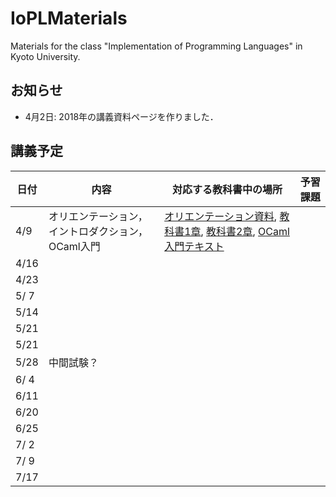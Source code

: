 # IoPLMaterials
Materials for the class "Implementation of Programming Languages" in Kyoto University.

<!-- 2017 年 -->
<!-- ## 期末試験について -->

<!-- ### 出題範囲と配点 -->
<!-- - インタプリタ (教科書3.2節〜3.5節， 25%) -->
<!-- - 型推論 (教科書4.2節〜4.4節， 25%) -->
<!-- - コンパイラ (教科書5.1節〜5.7節， 25%) -->
<!-- - 字句解析・LL構文解析・LR構文解析 (配布したスライドのコピー， 25%) -->

<!-- ### 形式 -->
<!-- - 試験時間: 90分 -->
<!-- - 持ち込み: 不可 -->
<!-- - 試験日時と場所: KULASIS から確認してください． -->

<!-- ### その他のお知らせ -->
<!-- - 知識の丸暗記が必要な問題はできるだけ出さない予定です．アルゴリズムや型付け規則の丸暗記に時間を浪費することの無いようにしてください．むしろ，各定義がなぜそのようになっているかをしっかりと理解して下さい． -->
<!-- - 中間試験と期末試験の結果を勘案して最終成績を出します． -->
<!-- - 救済レポート等は出しません．単位や良い成績が必要な人はしっかりと勉強してください． -->

## お知らせ

- 4月2日: 2018年の講義資料ページを作りました．

## 講義予定
|日付|内容|対応する教科書中の場所|予習課題|
|-----------|------------|------------|------------|
|4/9|オリエンテーション，イントロダクション，OCaml入門|[オリエンテーション資料](misc/orientation.pdf), [教科書1章](textbook/chap01.pdf), [教科書2章](textbook/chap02.pdf), [OCaml入門テキスト](textbook/mltext.pdf)||
|4/16||||
|4/23||||
|5/ 7||||
|5/14||||
|5/21||||
|5/21||||
|5/28|中間試験？|||
|6/ 4||||
|6/11||||
|6/20||||
|6/25||||
|7/ 2||||
|7/ 9||||
|7/17||||

<!-- 2017 年 -->
<!-- |日付|内容|対応する教科書中の場所|予習課題| -->
<!-- |-----------|------------|------------|------------| -->
<!-- |4/10|オリエンテーション，イントロダクション，OCaml入門|[オリエンテーション資料](misc/orientation.pdf), [教科書1〜2章](textbook/IoPLTextbook.pdf), [OCaml入門テキスト](textbook/mltext.pdf)|| -->
<!-- |4/17|OCaml入門|[OCaml入門テキスト](textbook/mltext.pdf)|| -->
<!-- |4/24|休講（別途補講予定）||| -->
<!-- |5/1|ML1インタプリタ|[教科書3章のはじめから3.2.4節のおわりまで](textbook/IoPLTextbook.pdf)|| -->
<!-- |5/8|ML1，ML2インタプリタ|[教科書3.3節のおわりまで](textbook/IoPLTextbook.pdf)|<s>次回講義範囲を読みPandAの予習クイズに解答</s>| -->
<!-- |5/15|ML3，ML4インタプリタ|[教科書3.5節のおわりまで](textbook/IoPLTextbook.pdf)|次回講義範囲を読みPandAの予習クイズに解答| -->
<!-- |5/22|ML2の型推論|[教科書4.1節から4.2節のおわりまで](textbook/IoPLTextbook.pdf)|次回講義範囲を読みPandAの予習クイズに解答| -->
<!-- |5/29|ML3の型推論|[教科書4.3.2節のおわりまで](textbook/IoPLTextbook.pdf)|次回講義範囲を読み（前回解答していなかった人は）PandAの予習クイズに解答| -->
<!-- |6/5|_中間試験_，ML3の型推論|[教科書4.3節のおわりまで](textbook/IoPLTextbook.pdf)|中間試験の勉強| -->
<!-- |6/12|<s>多相型</s>，中間言語C，Cへの変換，簡単なC上での最適化|[教科書5.5節のおわりまで](textbook/IoPLTextbook.pdf)|多相型のところは読んでおいて下さい．| -->
<!-- |6/19|コンパイラ（言語Vへの変換，MIPSアセンブリ入門）|[教科書5.6節のおわりまで](textbook/IoPLTextbook.pdf), [MIPSアセンブリ入門](textbook/MIPS.pptx)|| -->
<!-- |6/26|コンパイラ（MIPSアセンブリ入門，アセンブリ生成）|[MIPSアセンブリ入門](textbook/MIPS.pptx), [教科書5章のおわりまで](textbook/IoPLTextbook.pdf)|| -->
<!-- |7/3|字句解析, LL(1)構文解析|配布したスライドのコピー|| -->
<!-- |7/10|LL(1)構文解析, LR(0)構文解析|配布したスライドのコピー|| -->
<!-- |7/17？|LR(0)構文解析,LR(1)構文解析|配布したスライドのコピー|| -->
